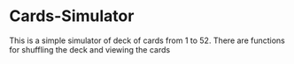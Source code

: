 # Cards-Simulator
This is a simple simulator of deck of cards from 1 to 52. There are functions for shuffling the deck and viewing the cards

